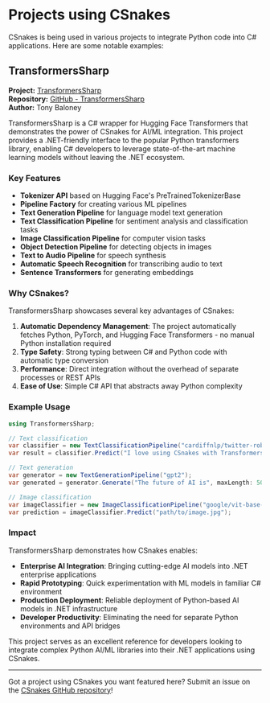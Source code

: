 # Projects using CSnakes

CSnakes is being used in various projects to integrate Python code into C# applications. Here are some notable examples:

## TransformersSharp

**Project:** [TransformersSharp](https://tonybaloney.github.io/TransformersSharp/)  
**Repository:** [GitHub - TransformersSharp](https://github.com/tonybaloney/TransformersSharp)  
**Author:** Tony Baloney

TransformersSharp is a C# wrapper for Hugging Face Transformers that demonstrates the power of CSnakes for AI/ML integration. This project provides a .NET-friendly interface to the popular Python transformers library, enabling C# developers to leverage state-of-the-art machine learning models without leaving the .NET ecosystem.

### Key Features

- **Tokenizer API** based on Hugging Face's PreTrainedTokenizerBase
- **Pipeline Factory** for creating various ML pipelines
- **Text Generation Pipeline** for language model text generation
- **Text Classification Pipeline** for sentiment analysis and classification tasks
- **Image Classification Pipeline** for computer vision tasks
- **Object Detection Pipeline** for detecting objects in images
- **Text to Audio Pipeline** for speech synthesis
- **Automatic Speech Recognition** for transcribing audio to text
- **Sentence Transformers** for generating embeddings

### Why CSnakes?

TransformersSharp showcases several key advantages of CSnakes:

1. **Automatic Dependency Management**: The project automatically fetches Python, PyTorch, and Hugging Face Transformers - no manual Python installation required
2. **Type Safety**: Strong typing between C# and Python code with automatic type conversion
3. **Performance**: Direct integration without the overhead of separate processes or REST APIs
4. **Ease of Use**: Simple C# API that abstracts away Python complexity

### Example Usage

```csharp
using TransformersSharp;

// Text classification
var classifier = new TextClassificationPipeline("cardiffnlp/twitter-roberta-base-sentiment-latest");
var result = classifier.Predict("I love using CSnakes with TransformersSharp!");

// Text generation
var generator = new TextGenerationPipeline("gpt2");
var generated = generator.Generate("The future of AI is", maxLength: 50);

// Image classification
var imageClassifier = new ImageClassificationPipeline("google/vit-base-patch16-224");
var prediction = imageClassifier.Predict("path/to/image.jpg");
```

### Impact

TransformersSharp demonstrates how CSnakes enables:

- **Enterprise AI Integration**: Bringing cutting-edge AI models into .NET enterprise applications
- **Rapid Prototyping**: Quick experimentation with ML models in familiar C# environment
- **Production Deployment**: Reliable deployment of Python-based AI models in .NET infrastructure
- **Developer Productivity**: Eliminating the need for separate Python environments and API bridges

This project serves as an excellent reference for developers looking to integrate complex Python AI/ML libraries into their .NET applications using CSnakes.

---

Got a project using CSnakes you want featured here? Submit an issue on the [CSnakes GitHub repository](https://github.com/tonybaloney/CSnakes)!